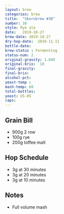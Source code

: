 ```yaml
---
layout: brew
categories: brew
title:  "Skorubrew #38"
number: 38
style: Rye ale
date:   2019-10-27
brew-date: 2019-10-27
dry-hop-date:  2019-11-11
bottle-date: 
brew-status : Fermenting
status-num: 2
original-gravity: 1.040
original-brix:  10
final-gravity:  
final-brix: 
alcohol-pct: 
yeast-temp : 
mash-temp: 68
total-bottles:  
yeast: US-05
caps:  
---
```




Grain Bill
-----

* 900g 2 row
* 100g rye
* 200g toffee malt

Hop Schedule
-------------

* 3g at 30 minutes
* 3g at 20 minutes
* 3g at 10 minutes


Notes
------

* Full volume mash
